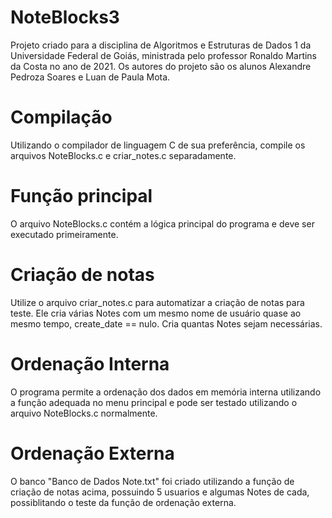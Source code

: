 # NoteBlocks3
Projeto criado para a disciplina de Algoritmos e Estruturas de Dados 1 da Universidade Federal de Goiás, ministrada pelo professor Ronaldo Martins da Costa no ano de 2021. Os autores do projeto são os alunos Alexandre Pedroza Soares e Luan de Paula Mota.

# Compilação
Utilizando o compilador de linguagem C de sua preferência, compile os arquivos NoteBlocks.c e criar_notes.c separadamente.

# Função principal
O arquivo NoteBlocks.c contém a lógica principal do programa e deve ser executado primeiramente.

# Criação de notas
Utilize o arquivo criar_notes.c para automatizar a criação de notas para teste. Ele cria várias Notes com um mesmo nome de usuário quase ao mesmo tempo, create_date == nulo. Cria quantas Notes sejam necessárias.

# Ordenação Interna
O programa permite a ordenação dos dados em memória interna utilizando a função adequada no menu principal e pode ser testado utilizando o arquivo NoteBlocks.c normalmente.

# Ordenação Externa
O banco "Banco de Dados Note.txt" foi criado utilizando a função de criação de notas acima, possuindo 5 usuarios e algumas Notes de cada, possiblitando o teste da função de ordenação externa.
